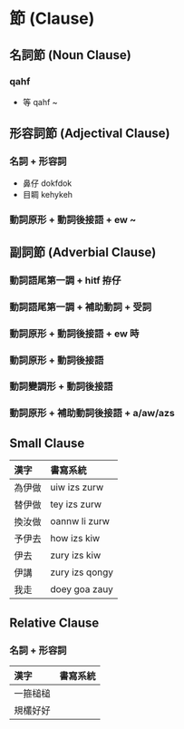 # 節 (Clause)

## 名詞節 (Noun Clause)

### qahf

* 等 qahf ~

## 形容詞節 (Adjectival Clause)

### 名詞 + 形容詞

* 鼻仔 dokfdok
* 目睭 kehykeh

### 動詞原形 + 動詞後接語 + ew ~

## 副詞節 (Adverbial Clause)

### 動詞語尾第一調 + hitf 拵仔

### 動詞語尾第一調 + 補助動詞 + 受詞

### 動詞原形 + 動詞後接語 + ew 時

### 動詞原形 + 動詞後接語

### 動詞變調形 + 動詞後接語

### 動詞原形 + 補助動詞後接語 + a/aw/azs

## Small Clause

| 漢字 | 書寫系統 |
| :--- | :--- |
| 為伊做 | uiw izs zurw |
| 替伊做 | tey izs zurw |
| 換汝做 | oannw li zurw |
| 予伊去 | how izs kiw |
| 伊去 | zury izs kiw |
| 伊講 | zury izs qongy |
| 我走 | doey goa zauy |

## Relative Clause

### 名詞 + 形容詞

| 漢字 | 書寫系統 |
| :--- | :--- |
| 一箍槌槌 ||
| 規欉好好 ||

